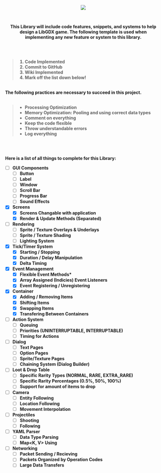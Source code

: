 <p align="center">
<img src="http://grabilla.com/0ba04-1eb77ea7-c392-4214-b470-7ce7b69a2051.png" align="center">
  </p>
<p align="center"><br>
  <center><b>This Library will include code features, snippets, and systems to help design a LibGDX game. 
The following template is used when implementing any new feature or system to this library.<b></center>
</p>
<p>
<br><br>
<blockquote>
<ol type="1">
  <li> Code Implemented</li>
  <li> Commit to GitHub</li>
  <li> Wiki Implemented</li>
  <li> Mark off the list down below!</li>
</ol>  
</blockquote>
<br>
The following practices are necessary to succeed in this project.<b>
<br><br>
<blockquote>
<ul>
  <li> Processing Optimization</li>
  <li> Memory Optimization: Pooling and using correct data types</li>
  <li> Comment on everything</li>
  <li> Keep the code flexible</li>
  <li> Throw understandable errors</li>
  <li> Log everything</li>
</ul>  
</blockquote>


<br><br>
</p>

Here is a list of all things to complete for this Library:
- [ ] GUI Components
  - [ ] Button
  - [ ] Label
  - [ ] Window
  - [ ] Scroll Bar
  - [ ] Progress Bar
  - [ ] Sound Effects
  
- [x] Screens
  - [x] Screens Changable with application
  - [x] Render & Update Methods (Separated)
  
- [ ] Rendering
  - [ ] Sprite / Texture Overlays & Underlays
  - [ ] Sprite / Texture Shading
  - [ ] Lighting System
  
- [x] Tick/Timer System
  - [x] Starting / Stopping
  - [x] Duration / Delay Manipulation
  - [x] Delta Timing
  
- [x] Event Management
  - [x] Flexible Event Methods*
  - [x] Array Assigned (Indicies) Event Listeners
  - [x] Event Registering / Unregistering 

- [x] Container
  - [x] Adding / Removing Items
  - [x] Shifting Items
  - [x] Swapping Items
  - [x] Transfering Between Containers
  
- [ ] Action System
  - [ ] Queuing
  - [ ] Priorities (UNINTERRUPTABLE, INTERRUPTABLE)
  - [ ] Timing for Actions
  
- [ ] Dialog
  - [ ] Text Pages
  - [ ] Option Pages
  - [ ] Sprite/Texture Pages
  - [ ] Chaining System (Dialog Builder)

- [ ] Loot & Drop Table
  - [ ] Specific Rarity Types (NORMAL, RARE, EXTRA_RARE)
  - [ ] Specific Rarity Percentages (0.5%, 50%, 100%)
  - [ ] Support for amount of items to drop
  
- [ ] Camera
  - [ ] Entity Following
  - [ ] Location Following
  - [ ] Movement Interpolation
  
- [ ] Projectiles
  - [ ] Shooting
  - [ ] Following  
  
- [ ] YAML Parser
  - [ ] Data Type Parsing
  - [ ] Map<K, V> Using
  
- [ ] Networking
  - [ ] Packet Sending / Recieving
  - [ ] Packets Organized by Operation Codes
  - [ ] Large Data Transfers

